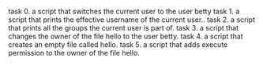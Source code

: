 task 0. a script that switches the current user to the user betty
task 1. a script that prints the effective username of the current user..
task 2. a script that prints all the groups the current user is part of.
task 3. a script that changes the owner of the file hello to the user betty.
task 4. a script that creates an empty file called hello.
task 5. a script that adds execute permission to the owner of the file hello.
